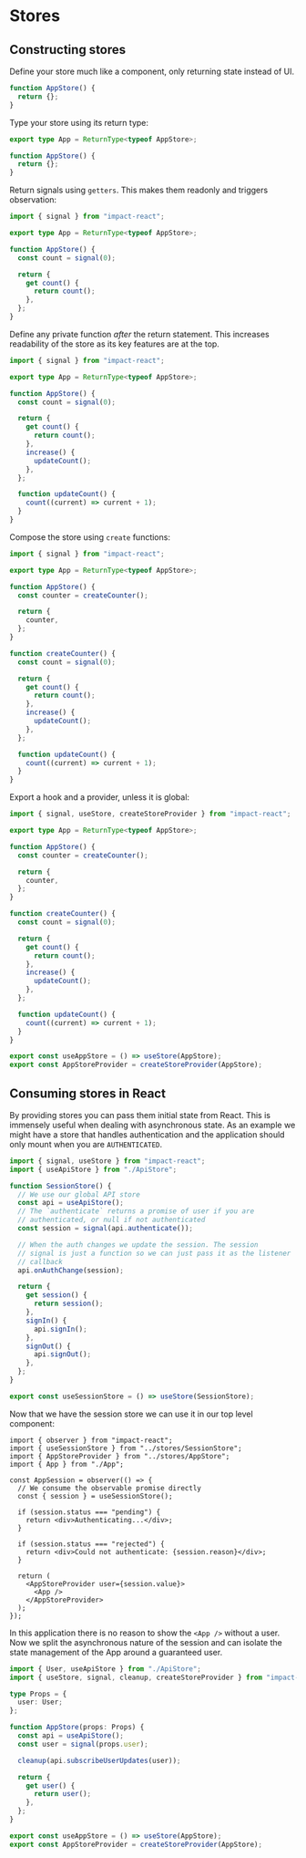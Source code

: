 # Stores

## Constructing stores

Define your store much like a component, only returning state instead of UI.

```ts
function AppStore() {
  return {};
}
```

Type your store using its return type:

```ts
export type App = ReturnType<typeof AppStore>;

function AppStore() {
  return {};
}
```

Return signals using `getters`. This makes them readonly and triggers observation:

```ts
import { signal } from "impact-react";

export type App = ReturnType<typeof AppStore>;

function AppStore() {
  const count = signal(0);

  return {
    get count() {
      return count();
    },
  };
}
```

Define any private function _after_ the return statement. This increases readability of the store as its key features are at the top.

```ts
import { signal } from "impact-react";

export type App = ReturnType<typeof AppStore>;

function AppStore() {
  const count = signal(0);

  return {
    get count() {
      return count();
    },
    increase() {
      updateCount();
    },
  };

  function updateCount() {
    count((current) => current + 1);
  }
}
```

Compose the store using `create` functions:

```ts
import { signal } from "impact-react";

export type App = ReturnType<typeof AppStore>;

function AppStore() {
  const counter = createCounter();

  return {
    counter,
  };
}

function createCounter() {
  const count = signal(0);

  return {
    get count() {
      return count();
    },
    increase() {
      updateCount();
    },
  };

  function updateCount() {
    count((current) => current + 1);
  }
}
```

Export a hook and a provider, unless it is global:

```ts
import { signal, useStore, createStoreProvider } from "impact-react";

export type App = ReturnType<typeof AppStore>;

function AppStore() {
  const counter = createCounter();

  return {
    counter,
  };
}

function createCounter() {
  const count = signal(0);

  return {
    get count() {
      return count();
    },
    increase() {
      updateCount();
    },
  };

  function updateCount() {
    count((current) => current + 1);
  }
}

export const useAppStore = () => useStore(AppStore);
export const AppStoreProvider = createStoreProvider(AppStore);
```

## Consuming stores in React

By providing stores you can pass them initial state from React. This is immensely useful when dealing with asynchronous state. As an example we might have a store that handles authentication and the application should only mount when you are `AUTHENTICATED`.

```ts
import { signal, useStore } from "impact-react";
import { useApiStore } from "./ApiStore";

function SessionStore() {
  // We use our global API store
  const api = useApiStore();
  // The `authenticate` returns a promise of user if you are
  // authenticated, or null if not authenticated
  const session = signal(api.authenticate());

  // When the auth changes we update the session. The session
  // signal is just a function so we can just pass it as the listener
  // callback
  api.onAuthChange(session);

  return {
    get session() {
      return session();
    },
    signIn() {
      api.signIn();
    },
    signOut() {
      api.signOut();
    },
  };
}

export const useSessionStore = () => useStore(SessionStore);
```

Now that we have the session store we can use it in our top level component:

```tsx
import { observer } from "impact-react";
import { useSessionStore } from "../stores/SessionStore";
import { AppStoreProvider } from "../stores/AppStore";
import { App } from "./App";

const AppSession = observer(() => {
  // We consume the observable promise directly
  const { session } = useSessionStore();

  if (session.status === "pending") {
    return <div>Authenticating...</div>;
  }

  if (session.status === "rejected") {
    return <div>Could not authenticate: {session.reason}</div>;
  }

  return (
    <AppStoreProvider user={session.value}>
      <App />
    </AppStoreProvider>
  );
});
```

In this application there is no reason to show the `<App />` without a user. Now we split the asynchronous nature of the session and can isolate the state management of the App around a guaranteed user.

```ts
import { User, useApiStore } from "./ApiStore";
import { useStore, signal, cleanup, createStoreProvider } from "impact-react";

type Props = {
  user: User;
};

function AppStore(props: Props) {
  const api = useApiStore();
  const user = signal(props.user);

  cleanup(api.subscribeUserUpdates(user));

  return {
    get user() {
      return user();
    },
  };
}

export const useAppStore = () => useStore(AppStore);
export const AppStoreProvider = createStoreProvider(AppStore);
```
